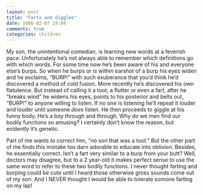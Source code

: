 ```yaml
---
layout: post
title: "Farts and Giggles"
date: 2006-02-07 19:04
comments: true
categories: children
---
```


My son, the unintentional comedian, is learning new words at a feverish pace.  Unfortunately he&#8217;s not always able to remember which definitions go with which words.  For some time now he&#8217;s been aware of his and everyone else&#8217;s burps.  So when he burps or is within earshot of a burp his eyes widen and he exclaims, &#8220;BURP!&#8221; with such exuberance that you&#8217;d think he&#8217;d discovered a method of cold fusion.  More recently he&#8217;s discovered his own flatulence.  But instead of calling it a toot, a flutter or even a fart, after he &#8220;breaks wind&#8221; he widens his eyes, points to his posterior and belts out, &#8220;BURP!&#8221; to anyone willing to listen.  If no one is listening he&#8217;ll repeat it louder and louder until someone <em>does </em>listen.  He then proceeds to giggle at his funny body.  He&#8217;s a boy through and through.  Why do we men find our bodily functions so amusing?  I certainly don&#8217;t know the reason, but evidently it&#8217;s genetic.

Part of me wants to correct him, &#8220;no son that was a toot.&#8221;  But the other part of me finds this mistake too darn adorable to educate into oblivion.  Besides, he essentially correct.   Isn&#8217;t a fart very similar to a burp from your butt?  Well, doctors may disagree, but to a 2 year-old it makes perfect sense to use the same word to refer to these two bodily functions.  I never thought farting and burping could be cute until I heard those otherwise gross sounds come out of my son. And I NEVER thought I would be able to tolerate somone farting on my lap!
